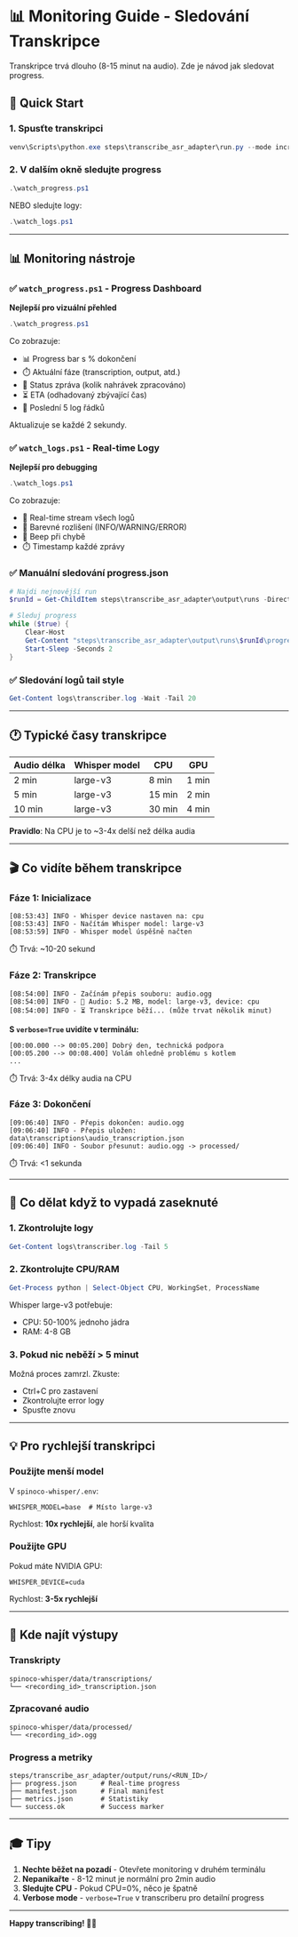 # 📊 Monitoring Guide - Sledování Transkripce

Transkripce trvá dlouho (8-15 minut na audio). Zde je návod jak sledovat progress.

## 🎯 Quick Start

### 1. Spusťte transkripci
```powershell
venv\Scripts\python.exe steps\transcribe_asr_adapter\run.py --mode incr --input-run 01K6CPN9XFNSRPCCDZ98A9V2EH --limit 1 --config steps\transcribe_asr_adapter\input\config.yaml
```

### 2. V dalším okně sledujte progress
```powershell
.\watch_progress.ps1
```

NEBO sledujte logy:
```powershell
.\watch_logs.ps1
```

---

## 📊 Monitoring nástroje

### ✅ `watch_progress.ps1` - Progress Dashboard
**Nejlepší pro vizuální přehled**

```powershell
.\watch_progress.ps1
```

Co zobrazuje:
- 📊 Progress bar s % dokončení
- ⏱️ Aktuální fáze (transcription, output, atd.)
- 💬 Status zpráva (kolik nahrávek zpracováno)
- ⏳ ETA (odhadovaný zbývající čas)
- 📝 Poslední 5 log řádků

Aktualizuje se každé 2 sekundy.

### ✅ `watch_logs.ps1` - Real-time Logy
**Nejlepší pro debugging**

```powershell
.\watch_logs.ps1
```

Co zobrazuje:
- 📝 Real-time stream všech logů
- 🎨 Barevné rozlišení (INFO/WARNING/ERROR)
- 🔔 Beep při chybě
- ⏱️ Timestamp každé zprávy

### ✅ Manuální sledování progress.json
```powershell
# Najdi nejnovější run
$runId = Get-ChildItem steps\transcribe_asr_adapter\output\runs -Directory | Sort-Object LastWriteTime -Descending | Select-Object -First 1 -ExpandProperty Name

# Sleduj progress
while ($true) {
    Clear-Host
    Get-Content "steps\transcribe_asr_adapter\output\runs\$runId\progress.json" | ConvertFrom-Json | Format-List
    Start-Sleep -Seconds 2
}
```

### ✅ Sledování logů tail style
```powershell
Get-Content logs\transcriber.log -Wait -Tail 20
```

---

## 🕐 Typické časy transkripce

| Audio délka | Whisper model | CPU | GPU | 
|-------------|---------------|-----|-----|
| 2 min       | large-v3     | 8 min | 1 min |
| 5 min       | large-v3     | 15 min | 2 min |
| 10 min      | large-v3     | 30 min | 4 min |

**Pravidlo**: Na CPU je to ~3-4x delší než délka audia

---

## 🎬 Co vidíte během transkripce

### Fáze 1: Inicializace
```
[08:53:43] INFO - Whisper device nastaven na: cpu
[08:53:43] INFO - Načítám Whisper model: large-v3
[08:53:59] INFO - Whisper model úspěšně načten
```
⏱️ Trvá: ~10-20 sekund

### Fáze 2: Transkripce
```
[08:54:00] INFO - Začínám přepis souboru: audio.ogg
[08:54:00] INFO - 🎤 Audio: 5.2 MB, model: large-v3, device: cpu
[08:54:00] INFO - ⏳ Transkripce běží... (může trvat několik minut)
```

**S `verbose=True` uvidíte v terminálu:**
```
[00:00.000 --> 00:05.200] Dobrý den, technická podpora
[00:05.200 --> 00:08.400] Volám ohledně problému s kotlem
...
```
⏱️ Trvá: 3-4x délky audia na CPU

### Fáze 3: Dokončení
```
[09:06:40] INFO - Přepis dokončen: audio.ogg
[09:06:40] INFO - Přepis uložen: data\transcriptions\audio_transcription.json
[09:06:40] INFO - Soubor přesunut: audio.ogg -> processed/
```
⏱️ Trvá: <1 sekunda

---

## 🚨 Co dělat když to vypadá zaseknuté

### 1. Zkontrolujte logy
```powershell
Get-Content logs\transcriber.log -Tail 5
```

### 2. Zkontrolujte CPU/RAM
```powershell
Get-Process python | Select-Object CPU, WorkingSet, ProcessName
```

Whisper large-v3 potřebuje:
- CPU: 50-100% jednoho jádra
- RAM: 4-8 GB

### 3. Pokud nic neběží > 5 minut
Možná proces zamrzl. Zkuste:
- Ctrl+C pro zastavení
- Zkontrolujte error logy
- Spusťte znovu

---

## 💡 Pro rychlejší transkripci

### Použijte menší model
V `spinoco-whisper/.env`:
```env
WHISPER_MODEL=base  # Místo large-v3
```

Rychlost: **10x rychlejší**, ale horší kvalita

### Použijte GPU
Pokud máte NVIDIA GPU:
```env
WHISPER_DEVICE=cuda
```

Rychlost: **3-5x rychlejší**

---

## 📁 Kde najít výstupy

### Transkripty
```
spinoco-whisper/data/transcriptions/
└── <recording_id>_transcription.json
```

### Zpracované audio
```
spinoco-whisper/data/processed/
└── <recording_id>.ogg
```

### Progress a metriky
```
steps/transcribe_asr_adapter/output/runs/<RUN_ID>/
├── progress.json      # Real-time progress
├── manifest.json      # Final manifest
├── metrics.json       # Statistiky
└── success.ok         # Success marker
```

---

## 🎓 Tipy

1. **Nechte běžet na pozadí** - Otevřete monitoring v druhém terminálu
2. **Nepanikařte** - 8-12 minut je normální pro 2min audio
3. **Sledujte CPU** - Pokud CPU=0%, něco je špatně
4. **Verbose mode** - `verbose=True` v transcriberu pro detailní progress

---

**Happy transcribing! 🎤✨**
